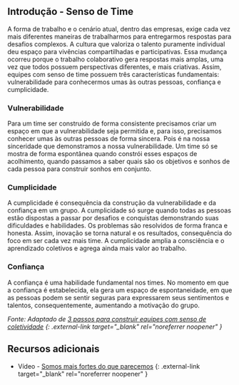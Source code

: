 ## Introdução - Senso de Time

A forma de trabalho e o cenário atual, dentro das empresas, exige cada vez mais diferentes maneiras de trabalharmos para entregarmos respostas para desafios complexos. A cultura que valoriza o talento puramente individual deu espaço para vivências compartilhadas e participativas. 
Essa mudança ocorreu porque o trabalho colaborativo gera respostas mais amplas, uma vez que todos possuem perspectivas diferentes, e mais criativas. Assim, equipes com senso de time possuem três características fundamentais: vulnerabilidade para conhecermos umas às outras pessoas, confiança e cumplicidade.

### Vulnerabilidade

Para um time ser construído de forma consistente precisamos criar um espaço em que a vulnerabilidade seja permitida e, para isso, precisamos conhecer umas às outras pessoas de forma sincera. Pois é na nossa sinceridade que demonstramos a nossa vulnerabilidade. Um time só se mostra de forma espontânea quando constrói esses espaços de acolhimento, quando passamos a saber quais são os objetivos e sonhos de cada pessoa para construir  sonhos em conjunto.

### Cumplicidade

A cumplicidade é consequência da construção da vulnerabilidade e da confiança em um grupo. A cumplicidade só surge quando todas as pessoas estão dispostas a passar por desafios e conquistas demonstrando suas dificuldades e habilidades. Os problemas são resolvidos de forma franca e honesta. Assim, inovação se torna natural e os resultados, consequência do foco em ser cada vez mais time. A cumplicidade amplia a consciência e o aprendizado coletivos e agrega ainda mais valor ao trabalho.

### Confiança
A confiança é uma habilidade fundamental nos times. No momento em que a confiança é estabelecida, ela gera um espaço de espontaneidade, em que as pessoas podem se sentir seguras para expressarem seus sentimentos e talentos, consequentemente, aumentando a motivação do grupo.

*Fonte: Adaptado de [3 passos para construir equipes com senso de coletividade](http://blog.impacthub.com.br/3-passos-para-construir-equipes-com-senso-de-coletividade/) {: .external-link target="_blank" rel="noreferrer noopener" }*

## Recursos adicionais

* Vídeo - [Somos mais fortes do que parecemos](https://www.youtube.com/watch?v=mEHyktixpbY) {: .external-link target="_blank" rel="noreferrer noopener" }
